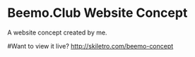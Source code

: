 # Beemo.Club Website Concept
A website concept created by me.

#Want to view it live?
http://skiletro.com/beemo-concept
